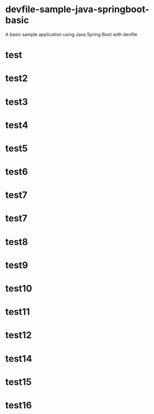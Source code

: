 # devfile-sample-java-springboot-basic
A basic sample application using Java Spring Boot with devfile

# test
# test2
# test3
# test4
# test5
# test6
# test7
# test7
# test8
# test9
# test10
# test11
# test12
# test14
# test15
# test16
